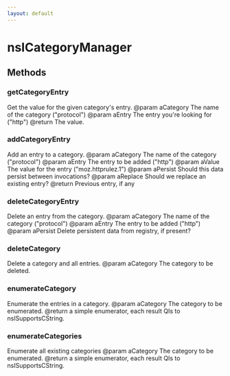 ```yaml
---
layout: default
---
```


# nsICategoryManager #

## Methods ##

### getCategoryEntry ###

Get the value for the given category's entry.
@param aCategory The name of the category ("protocol")
@param aEntry The entry you're looking for ("http")
@return The value.


### addCategoryEntry ###

Add an entry to a category.
@param aCategory The name of the category ("protocol")
@param aEntry The entry to be added ("http")
@param aValue The value for the entry ("moz.httprulez.1")
@param aPersist Should this data persist between invocations?
@param aReplace Should we replace an existing entry?
@return Previous entry, if any


### deleteCategoryEntry ###

Delete an entry from the category.
@param aCategory The name of the category ("protocol")
@param aEntry The entry to be added ("http")
@param aPersist Delete persistent data from registry, if present?


### deleteCategory ###

Delete a category and all entries.
@param aCategory The category to be deleted.


### enumerateCategory ###

Enumerate the entries in a category.
@param aCategory The category to be enumerated.
@return a simple enumerator, each result QIs to
        nsISupportsCString.


### enumerateCategories ###

Enumerate all existing categories
@param aCategory The category to be enumerated.
@return a simple enumerator, each result QIs to
        nsISupportsCString.

